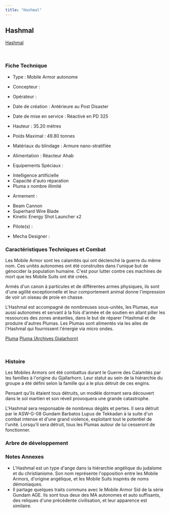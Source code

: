 ```yaml
---
title: "Hashmal"
---
```


Hashmal
-------





[Hashmal](javascript:change_image_m('images/stories/saga/g-tekketsu-s2/mechas/hashmal.png');)

 

### Fiche Technique


- Type : Mobile Armor autonome
  
- Concepteur : 
  
- Opérateur : 
  
- Date de création : Antérieure au Post Disaster
  
- Date de mise en service : Réactivé en PD 325
  
- Hauteur : 35.20 mètres
  
- Poids Maximal : 49.80 tonnes
  
- Matériaux du blindage : Armure nano-stratifiée
  
- Alimentation : Réacteur Ahab
  
- Equipements Spéciaux :


* Intelligence artificielle
* Capacité d'auto réparation
* Pluma x nombre illimité


- Armement :


* Beam Cannon
* Superhard Wire Blade
* Kinetic Energy Shot Launcher x2


- Pilote(s) : 





- Mecha Designer : 


### Caractéristiques Techniques et Combat


Les Mobile Armor sont les calamités qui ont déclenché la guerre du même nom. Ces unités autonomes ont été construites dans l'unique but de génocider la population humaine. C'est pour lutter contre ces machines de mort que les Mobile Suits ont été créés. 


Armés d'un canon à particules et de différentes armes physiques, ils sont d'une agilité exceptionnelle et leur comportement animal donne l'impression de voir un oiseau de proie en chasse. 


L'Hashmal est accompagné de nombreuses sous-unités, les Plumas, eux aussi autonomes et servant à la fois d'armée et de soutien en allant piller les ressources des zones anéanties, dans le but de réparer l'Hashmal et de produire d'autres Plumas. Les Plumas sont alimentés via les ailes de l'Hashmal qui fournissent l'énergie via micro ondes. 





[Pluma](javascript:accessoires_m('images/stories/saga/g-tekketsu-s2/mechas/plumas.jpg');)
[Pluma (Archives Gjalarhorn)](javascript:accessoires_m('images/stories/saga/g-tekketsu-s2/mechas/pluma2.png');)

 

### Histoire


Les Mobiles Armors ont été combattus durant le Guerre des Calamités par les familles à l'origine du Gjallarhorn. Leur statut au sein de la hiérarchie du groupe a été défini selon la famille qui a le plus détruit de ces engins. 


Pensant qu'ils étaient tous détruits, un modèle dormant sera découvert dans le sol martien et son réveil provoquera une grande catastrophe.


L'Hashmal sera responsable de nombreux dégâts et pertes. Il sera détruit par le ASW-G-08 Gundam Barbatos Lupus de Tekkadan à la suite d'un combat intense et d'une grand violence, exploitant tout le potentiel de l'unité. Lorsqu'il sera détruit, tous les Plumas autour de lui cesseront de fonctionner.


### Arbre de développement


### Notes Annexes


* L'Hashmal est un type d'ange dans la hiérarchie angélique du judaïsme et du christianisme. Son nom représente l'opposition entre les Mobile Armors, d'origine angélique, et les Mobile Suits inspirés de noms démoniaques.
* Il partage quelques traits communs avec le Mobile Armor Sid de la série Gundam AGE. Ils sont tous deux des MA autonomes et auto suffisants, des reliques d'une précédente civilisation, et leur apparence est similaire.


